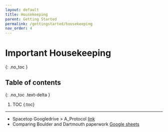 ```yaml
---
layout: default
title: Housekeeping
parent: Getting Started
permalink: /gettingstarted/housekeeping
nav_order: 4
---
```


# Important Housekeeping
{: .no_toc }

## Table of contents
{: .no_toc .text-delta }

1. TOC
{:toc}

---

* Spacetop Googledrive > A_Protocol [link](https://drive.google.com/drive/u/0/folders/1PkbvHpcVDCWOsBl8Ut30FWyzzIFEeVES) <br>
* Comparing Boulder and Dartmouth paperwork [Google sheets](https://docs.google.com/spreadsheets/d/1VRdqW3Rk1XGJEpTqqY8-6lSuCWt44CUtEkyMeiWjTwI/edit#gid=0)
